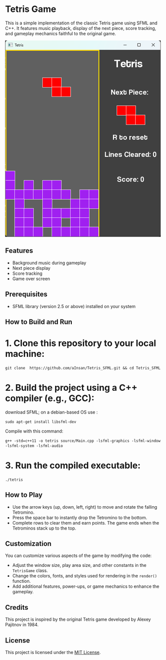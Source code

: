 # Tetris Game

This is a simple implementation of the classic Tetris game using SFML and C++. It features music playback, display of the next piece, score tracking, and gameplay mechanics faithful to the original game.

![Tetris Gameplay](resources/tetris_screenshot.png)

## Features

- Background music during gameplay
- Next piece display
- Score tracking
- Game over screen

## Prerequisites

- SFML library (version 2.5 or above) installed on your system

## How to Build and Run

# 1. Clone this repository to your local machine:

`git clone  https://github.com/aInsan/Tetris_SFML.git && cd Tetris_SFML`


# 2. Build the project using a C++ compiler (e.g., GCC):

download SFML; on a debian-based OS use :
```
sudo apt-get install libsfml-dev
```
Compile with this command:
```
g++ -std=c++11 -o tetris source/Main.cpp -lsfml-graphics -lsfml-window -lsfml-system -lsfml-audio
```

# 3. Run the compiled executable:

`./tetris`

## How to Play

- Use the arrow keys (up, down, left, right) to move and rotate the falling Tetromino.
- Press the space bar to instantly drop the Tetromino to the bottom.
- Complete rows to clear them and earn points. The game ends when the Tetrominos stack up to the top.

## Customization

You can customize various aspects of the game by modifying the code:

- Adjust the window size, play area size, and other constants in the `TetrisGame` class.
- Change the colors, fonts, and styles used for rendering in the `render()` function.
- Add additional features, power-ups, or game mechanics to enhance the gameplay.

## Credits

This project is inspired by the original Tetris game developed by Alexey Pajitnov in 1984.

## License

This project is licensed under the [MIT License](LICENSE).
